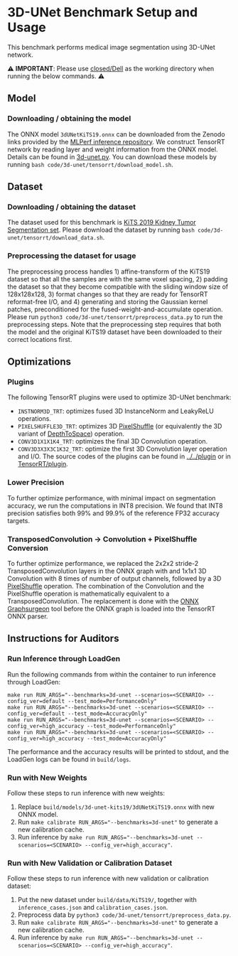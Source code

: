 # 3D-UNet Benchmark Setup and Usage

This benchmark performs medical image segmentation using 3D-UNet network.

:warning: **IMPORTANT**: Please use [closed/Dell](closed/Dell) as the working directory when
running the below commands. :warning:

## Model

### Downloading / obtaining the model

The ONNX model `3dUNetKiTS19.onnx` can be downloaded from the Zenodo links provided by the [MLPerf inference repository](https://github.com/mlcommons/inference/tree/master/vision/medical_imaging/3d-unet-kits19). We construct TensorRT network by reading layer and weight information from the ONNX model. Details can be found in [3d-unet.py](3d-unet.py). You can download these models by running `bash code/3d-unet/tensorrt/download_model.sh`.

## Dataset

### Downloading / obtaining the dataset

The dataset used for this benchmark is [KiTS 2019 Kidney Tumor Segmentation set](https://kits19.grand-challenge.org/). Please download the dataset by running `bash code/3d-unet/tensorrt/download_data.sh`.

### Preprocessing the dataset for usage

The preprocessing process handles 1) affine-transform of the KiTS19 dataset so that all the samples are with the same voxel spacing, 2) padding the dataset so that they become compatible with the sliding window size of 128x128x128, 3) format changes so that they are ready for TensorRT reformat-free I/O, and 4) generating and storing the Gaussian kernel patches, preconditioned for the fused-weight-and-accumulate operation. Please run `python3 code/3d-unet/tensorrt/preprocess_data.py` to run the preprocessing steps. Note that the preprocessing step requires that both the model and the original KiTS19 dataset have been downloaded to their correct locations first.

## Optimizations

### Plugins

The following TensorRT plugins were used to optimize 3D-UNet benchmark:
- `INSTNORM3D_TRT`: optimizes fused 3D InstanceNorm and LeakyReLU operations.
- `PIXELSHUFFLE3D_TRT`: optimizes 3D [PixelShuffle](https://pytorch.org/docs/stable/generated/torch.nn.PixelShuffle.html) (or equivalently the 3D variant of [DepthToSpace](https://github.com/onnx/onnx/blob/master/docs/Operators.md#DepthToSpace)) operation.
- `CONV3D1X1X1K4_TRT`: optimizes the final 3D Convolution operation.
- `CONV3D3X3X3C1K32_TRT`: optimize the first 3D Convolution layer operation and I/O.
The source codes of the plugins can be found in [../../plugin](../../plugin) or in [TensorRT/plugin](https://github.com/NVIDIA/TensorRT/tree/main/plugin).

### Lower Precision

To further optimize performance, with minimal impact on segmentation accuracy, we run the computations in INT8 precision. We found that INT8 precision satisfies both 99% and 99.9% of the reference FP32 accuracy targets.

### TransposedConvolution -> Convolution + PixelShuffle Conversion

To further optimize performance, we replaced the 2x2x2 stride-2 TransposedConvolution layers in the ONNX graph with and 1x1x1 3D Convolution with 8 times of number of output channels, followed by a 3D [PixelShuffle](https://pytorch.org/docs/stable/generated/torch.nn.PixelShuffle.html) operation. The combination of the Convolution and the PixelShuffle operation is mathematically equivalent to a TransposedConvolution. The replacement is done with the [ONNX Graphsurgeon](https://github.com/NVIDIA/TensorRT/tree/master/tools/onnx-graphsurgeon) tool before the ONNX graph is loaded into the TensorRT ONNX parser.

## Instructions for Auditors

### Run Inference through LoadGen

Run the following commands from within the container to run inference through LoadGen:

```
make run RUN_ARGS="--benchmarks=3d-unet --scenarios=<SCENARIO> --config_ver=default --test_mode=PerformanceOnly"
make run RUN_ARGS="--benchmarks=3d-unet --scenarios=<SCENARIO> --config_ver=default --test_mode=AccuracyOnly"
make run RUN_ARGS="--benchmarks=3d-unet --scenarios=<SCENARIO> --config_ver=high_accuracy --test_mode=PerformanceOnly"
make run RUN_ARGS="--benchmarks=3d-unet --scenarios=<SCENARIO> --config_ver=high_accuracy --test_mode=AccuracyOnly"
```

<!-- // commenting these out until Triton support happens //
To run inference through [Triton Inference Server](https://github.com/triton-inference-server/server) and LoadGen:

```
make run RUN_ARGS="--benchmarks=3d-unet --scenarios=<SCENARIO> --config_ver=triton --test_mode=PerformanceOnly"
make run RUN_ARGS="--benchmarks=3d-unet --scenarios=<SCENARIO> --config_ver=triton --test_mode=AccuracyOnly"
make run RUN_ARGS="--benchmarks=3d-unet --scenarios=<SCENARIO> --config_ver=high_accuracy_triton --test_mode=PerformanceOnly"
make run RUN_ARGS="--benchmarks=3d-unet --scenarios=<SCENARIO> --config_ver=high_accuracy_triton --test_mode=AccuracyOnly"
```
-->

The performance and the accuracy results will be printed to stdout, and the LoadGen logs can be found in `build/logs`.

### Run with New Weights

Follow these steps to run inference with new weights:

1. Replace `build/models/3d-unet-kits19/3dUNetKiTS19.onnx` with new ONNX model.
2. Run `make calibrate RUN_ARGS="--benchmarks=3d-unet"` to generate a new calibration cache.
3. Run inference by `make run RUN_ARGS="--benchmarks=3d-unet --scenarios=<SCENARIO> --config_ver=high_accuracy"`.

### Run with New Validation or Calibration Dataset

Follow these steps to run inference with new validation or calibration dataset:

1. Put the new dataset under `build/data/KiTS19/`, together with `inference_cases.json` and `calibration_cases.json`.
2. Preprocess data by `python3 code/3d-unet/tensorrt/preprocess_data.py`.
3. Run `make calibrate RUN_ARGS="--benchmarks=3d-unet"` to generate a new calibration cache.
4. Run inference by `make run RUN_ARGS="--benchmarks=3d-unet --scenarios=<SCENARIO> --config_ver=high_accuracy"`.

